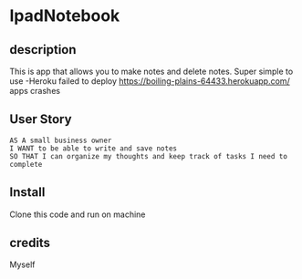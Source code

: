 # IpadNotebook

## description 
This is app that allows you to make notes and delete notes. Super simple to use 
-Heroku failed to deploy https://boiling-plains-64433.herokuapp.com/ apps crashes
## User Story

```
AS A small business owner
I WANT to be able to write and save notes
SO THAT I can organize my thoughts and keep track of tasks I need to complete
```

## Install 
Clone this code and run on machine

## credits
Myself



